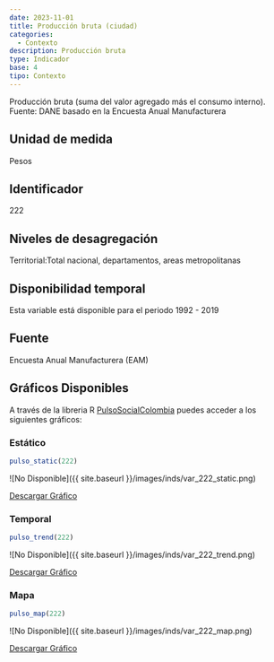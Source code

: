 ```yaml
---
date: 2023-11-01
title: Producción bruta (ciudad)
categories:
  - Contexto
description: Producción bruta
type: Indicador
base: 4
tipo: Contexto
--- 
```


Producción bruta (suma del valor agregado más el consumo interno).
Fuente: DANE basado en la Encuesta Anual Manufacturera

## Unidad de medida
Pesos

## Identificador
222

## Niveles de desagregación
Territorial:Total nacional, departamentos, areas metropolitanas

## Disponibilidad temporal
Esta variable está disponible para el periodo 1992 - 2019

## Fuente
Encuesta Anual Manufacturera (EAM)

## Gráficos Disponibles

A través de la libreria R [PulsoSocialColombia](https://github.com/pulsosocialcolombia/PulsoSocialColombia) puedes acceder a los siguientes gráficos:

### Estático

``` R
pulso_static(222)
```

![No Disponible]({{ site.baseurl }}/images/inds/var_222_static.png)

<a href='{{ site.baseurl }}/images/inds/var_222_static.png'>Descargar Gráfico</a>

### Temporal

``` R
pulso_trend(222)
```

![No Disponible]({{ site.baseurl }}/images/inds/var_222_trend.png)

<a href='{{ site.baseurl }}/images/inds/var_222_trend.png'>Descargar Gráfico</a>

### Mapa

``` R
pulso_map(222)
```

![No Disponible]({{ site.baseurl }}/images/inds/var_222_map.png)

<a href='{{ site.baseurl }}/images/inds/var_222_map.png'>Descargar Gráfico</a>